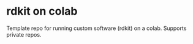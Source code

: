 # rdkit on colab
Template repo for running custom software (rdkit) on a colab. Supports private repos.
